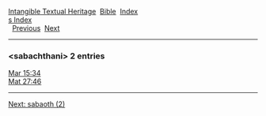 [Intangible Textual Heritage](../../index)  [Bible](../index) 
[Index](index)   
[s Index](_s_)  
  [Previous](c09678)  [Next](c09680) 

------------------------------------------------------------------------

### &lt;sabachthani&gt; 2 entries

[Mar 15:34](../kjv/mar015.htm#034)  
[Mat 27:46](../kjv/mat027.htm#046)  

------------------------------------------------------------------------

[Next: sabaoth (2)](c09680)

